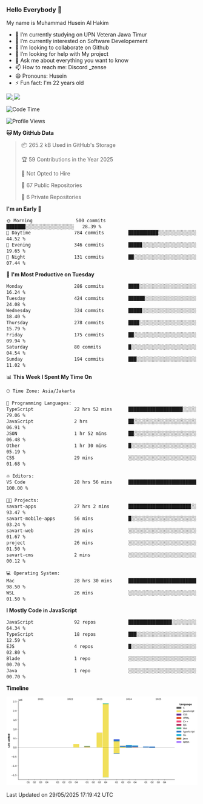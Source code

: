 ### Hello Everybody 👋

My name is Muhammad Husein Al Hakim

- 🔭 I’m currently studying on UPN Veteran Jawa Timur
- 🌱 I’m currently interested on Software Developement
- 👯 I’m looking to collaborate on Github
- 🤔 I’m looking for help with My project
- 💬 Ask me about everything you want to know
- 📫 How to reach me: Discord _zense
- 😄 Pronouns: Husein
- ⚡ Fun fact: I'm 22 years old

<p align="left">
<a href="https://github.com/huseinhq">
  <img height="180em" src="https://github-readme-stats-eight-theta.vercel.app/api?username=huseinhq&show_icons=true&theme=algolia&include_all_commits=true&count_private=true"/>
  <img height="180em" src="https://github-readme-stats-eight-theta.vercel.app/api/top-langs/?username=huseinhq&layout=compact&langs_count=8&theme=algolia"/>
</a>
</p>

<!--START_SECTION:waka-->
![Code Time](http://img.shields.io/badge/Code%20Time-2%2C207%20hrs%2054%20mins-blue)

![Profile Views](http://img.shields.io/badge/Profile%20Views-3-blue)

**🐱 My GitHub Data** 

> 📦 265.2 kB Used in GitHub's Storage 
 > 
> 🏆 59 Contributions in the Year 2025
 > 
> 🚫 Not Opted to Hire
 > 
> 📜 67 Public Repositories 
 > 
> 🔑 6 Private Repositories 
 > 
**I'm an Early 🐤** 

```text
🌞 Morning                500 commits         ███████░░░░░░░░░░░░░░░░░░   28.39 % 
🌆 Daytime                784 commits         ███████████░░░░░░░░░░░░░░   44.52 % 
🌃 Evening                346 commits         █████░░░░░░░░░░░░░░░░░░░░   19.65 % 
🌙 Night                  131 commits         ██░░░░░░░░░░░░░░░░░░░░░░░   07.44 % 
```
📅 **I'm Most Productive on Tuesday** 

```text
Monday                   286 commits         ████░░░░░░░░░░░░░░░░░░░░░   16.24 % 
Tuesday                  424 commits         ██████░░░░░░░░░░░░░░░░░░░   24.08 % 
Wednesday                324 commits         █████░░░░░░░░░░░░░░░░░░░░   18.40 % 
Thursday                 278 commits         ████░░░░░░░░░░░░░░░░░░░░░   15.79 % 
Friday                   175 commits         ██░░░░░░░░░░░░░░░░░░░░░░░   09.94 % 
Saturday                 80 commits          █░░░░░░░░░░░░░░░░░░░░░░░░   04.54 % 
Sunday                   194 commits         ███░░░░░░░░░░░░░░░░░░░░░░   11.02 % 
```


📊 **This Week I Spent My Time On** 

```text
🕑︎ Time Zone: Asia/Jakarta

💬 Programming Languages: 
TypeScript               22 hrs 52 mins      ████████████████████░░░░░   79.06 % 
JavaScript               2 hrs               ██░░░░░░░░░░░░░░░░░░░░░░░   06.91 % 
JSON                     1 hr 52 mins        ██░░░░░░░░░░░░░░░░░░░░░░░   06.48 % 
Other                    1 hr 30 mins        █░░░░░░░░░░░░░░░░░░░░░░░░   05.19 % 
CSS                      29 mins             ░░░░░░░░░░░░░░░░░░░░░░░░░   01.68 % 

🔥 Editors: 
VS Code                  28 hrs 56 mins      █████████████████████████   100.00 % 

🐱‍💻 Projects: 
savart-apps              27 hrs 2 mins       ███████████████████████░░   93.47 % 
savart-mobile-apps       56 mins             █░░░░░░░░░░░░░░░░░░░░░░░░   03.24 % 
savart-web               29 mins             ░░░░░░░░░░░░░░░░░░░░░░░░░   01.67 % 
project                  26 mins             ░░░░░░░░░░░░░░░░░░░░░░░░░   01.50 % 
savart-cms               2 mins              ░░░░░░░░░░░░░░░░░░░░░░░░░   00.12 % 

💻 Operating System: 
Mac                      28 hrs 30 mins      █████████████████████████   98.50 % 
WSL                      26 mins             ░░░░░░░░░░░░░░░░░░░░░░░░░   01.50 % 
```

**I Mostly Code in JavaScript** 

```text
JavaScript               92 repos            ████████████████░░░░░░░░░   64.34 % 
TypeScript               18 repos            ███░░░░░░░░░░░░░░░░░░░░░░   12.59 % 
EJS                      4 repos             █░░░░░░░░░░░░░░░░░░░░░░░░   02.80 % 
Blade                    1 repo              ░░░░░░░░░░░░░░░░░░░░░░░░░   00.70 % 
Java                     1 repo              ░░░░░░░░░░░░░░░░░░░░░░░░░   00.70 % 
```



**Timeline**

![Lines of Code chart](https://raw.githubusercontent.com/HuseinHQ/HuseinHQ/main/assets/bar_graph.png)


 Last Updated on 29/05/2025 17:19:42 UTC
<!--END_SECTION:waka-->
